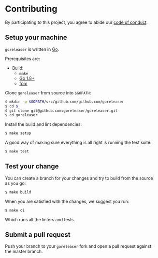 # Contributing

By participating to this project, you agree to abide our [code of
conduct](/CODE_OF_CONDUCT.md).

## Setup your machine

`goreleaser` is written in [Go](https://golang.org/).

Prerequisites are:

* Build:
  * `make`
  * [Go 1.8+](http://golang.org/doc/install)
  * [fpm](https://fpm.readthedocs.io/en/latest/installing.html)

Clone `goreleaser` from source into `$GOPATH`:

```sh
$ mkdir -p $GOPATH/src/github.com/github.com/goreleaser
$ cd $_
$ git clone git@github.com:goreleaser/goreleaser.git
$ cd goreleaser
```

Install the build and lint dependencies:

``` sh
$ make setup
```

A good way of making sure everything is all right is running the test suite:

``` sh
$ make test
```

## Test your change

You can create a branch for your changes and try to build from the source as you go:

``` sh
$ make build
```

When you are satisfied with the changes, we suggest you run:

``` sh
$ make ci
```

Which runs all the linters and tests.

## Submit a pull request

Push your branch to your `goreleaser` fork and open a pull request against the
master branch.
